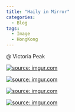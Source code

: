 ```yaml
---
title: "Haily in Mirror"
categories:
  - Blog
tags:
  - Image
  - HongKong
---
```


@ Victoria Peak

<a href="https://imgur.com/IVU6RxP"><img src="https://i.imgur.com/IVU6RxP.jpg" title="source: imgur.com" /></a>

<a href="https://imgur.com/BnnSChW"><img src="https://i.imgur.com/BnnSChW.jpg" title="source: imgur.com" /></a>

<a href="https://imgur.com/5qCjCd2"><img src="https://i.imgur.com/5qCjCd2.jpg" title="source: imgur.com" /></a>

<a href="https://imgur.com/YP47wuS"><img src="https://i.imgur.com/YP47wuS.jpg" title="source: imgur.com" /></a>

<script src="https://utteranc.es/client.js"
        repo="serendipityinlife/serendipityinlife.github.io"
        issue-term="pathname"
        theme="github-light"
        crossorigin="anonymous"
        async>
</script>
